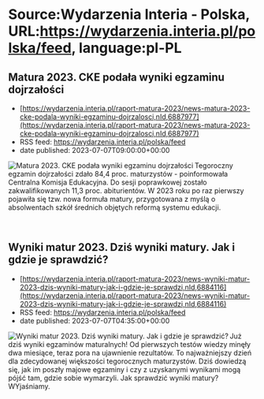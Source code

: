 # Source:Wydarzenia Interia - Polska, URL:https://wydarzenia.interia.pl/polska/feed, language:pl-PL

## Matura 2023. CKE podała wyniki egzaminu dojrzałości
 - [https://wydarzenia.interia.pl/raport-matura-2023/news-matura-2023-cke-podala-wyniki-egzaminu-dojrzalosci,nId,6887977](https://wydarzenia.interia.pl/raport-matura-2023/news-matura-2023-cke-podala-wyniki-egzaminu-dojrzalosci,nId,6887977)
 - RSS feed: https://wydarzenia.interia.pl/polska/feed
 - date published: 2023-07-07T09:00:00+00:00

<p><a href="https://wydarzenia.interia.pl/raport-matura-2023/news-matura-2023-cke-podala-wyniki-egzaminu-dojrzalosci,nId,6887977"><img align="left" alt="Matura 2023. CKE podała wyniki egzaminu dojrzałości" src="https://i.iplsc.com/matura-2023-cke-podala-wyniki-egzaminu-dojrzalosci/000G87D762U532YS-C321.jpg" /></a>Tegoroczny egzamin dojrzałości zdało 84,4 proc. maturzystów - poinformowała Centralna Komisja Edukacyjna. Do sesji poprawkowej zostało zakwalifikowanych 11,3 proc. abiturientów. W 2023 roku po raz pierwszy pojawiła się tzw. nowa formuła matury, przygotowana z myślą o absolwentach szkół średnich objętych reformą systemu edukacji. </p><br clear="all" />

## Wyniki matur 2023. Dziś wyniki matury. Jak i gdzie je sprawdzić?
 - [https://wydarzenia.interia.pl/raport-matura-2023/news-wyniki-matur-2023-dzis-wyniki-matury-jak-i-gdzie-je-sprawdzi,nId,6884116](https://wydarzenia.interia.pl/raport-matura-2023/news-wyniki-matur-2023-dzis-wyniki-matury-jak-i-gdzie-je-sprawdzi,nId,6884116)
 - RSS feed: https://wydarzenia.interia.pl/polska/feed
 - date published: 2023-07-07T04:35:00+00:00

<p><a href="https://wydarzenia.interia.pl/raport-matura-2023/news-wyniki-matur-2023-dzis-wyniki-matury-jak-i-gdzie-je-sprawdzi,nId,6884116"><img align="left" alt="Wyniki matur 2023. Dziś wyniki matury. Jak i gdzie je sprawdzić?" src="https://i.iplsc.com/wyniki-matur-2023-dzis-wyniki-matury-jak-i-gdzie-je-sprawdzi/000HD8RW3YOII2RM-C321.jpg" /></a>Już dziś wyniki egzaminów maturalnych! Od pierwszych testów wiedzy minęły dwa miesiące, teraz pora na ujawnienie rezultatów. To najważniejszy dzień dla zdecydowanej większości tegorocznych maturzystów. Dziś dowiedzą się, jak im poszły majowe egzaminy i czy z uzyskanymi wynikami mogą pójść tam, gdzie sobie wymarzyli. Jak sprawdzić wyniki matury? WYjaśniamy.</p><br clear="all" />


